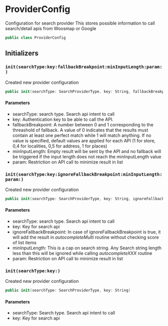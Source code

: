 # ProviderConfig

Configuration for search provider
This stores possible information to call search/detail apis from Woosmap or Google

``` swift
public class ProviderConfig 
```

## Initializers

### `init(searchType:key:fallbackBreakpoint:minInputLength:param:)`

Created new provider configuration

``` swift
public init(searchType: SearchProviderType, key: String, fallbackBreakpoint: Double? = nil, minInputLength: Int? = nil, param: ConfigParam? = nil) 
```

#### Parameters

  - searchType: search type. Search api intent to call
  - key: Authentication key to be able to call the API.
  - fallbackBreakpoint: A number between 0 and 1 corresponding to the threashold of fallback. A value of 0 indicates that the results must contain at least one perfect match while 1 will match anything. If no value is specified, default values are applied for each API (1 for store, 0,4 for localities, 0,5 for address, 1 for places)
  - minInputLength: Empty result will be sent by the API and no fallback will be triggered if the input length does not reach the minInputLength value
  - param: Restriction on API call to minimize result in list

### `init(searchType:key:ignoreFallbackBreakpoint:minInputLength:param:)`

Created new provider configuration

``` swift
public init(searchType: SearchProviderType, key: String, ignoreFallbackBreakpoint: Bool, minInputLength: Int? = nil, param: ConfigParam? = nil) 
```

#### Parameters

  - searchType: search type. Search api intent to call
  - key: Key for search api
  - ignoreFallbackBreakpoint: In case of ignoreFallbackBreakpoint is true, it will add the result in *autocompleteMulti* routine without checking score of list items
  - minInputLength: This is a cap on search string. Any Search string length less than this will be ignored while calling *autocompleteXXX* routine
  - param: Restriction on API call to minimize result in list

### `init(searchType:key:)`

Created new provider configuration

``` swift
public init(searchType: SearchProviderType, key: String) 
```

#### Parameters

  - searchType: Search type. Search api intent to call
  - key: Key for search api
